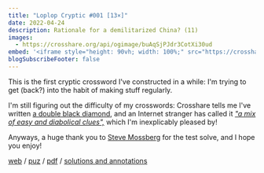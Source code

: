 ```yaml
---
title: "Loplop Cryptic #001 [13×]"
date: 2022-04-24
description: Rationale for a demilitarized China? (11)
images:
  - https://crosshare.org/api/ogimage/buAqSjPJdr3CotXi30ud
embed: '<iframe style="height: 90vh; width: 100%;" src="https://crosshare.org/embed/buAqSjPJdr3CotXi30ud/ArvGvNkiqJRS71DkcyTunpgI9hr2" frameborder="0" allowfullscreen="true" allowtransparency="true"></iframe>'
blogSubscribeFooter: false
---
```


This is the first cryptic crossword I've constructed in a while: I'm trying to
get (back?) into the habit of making stuff regularly.

I'm still figuring out the difficulty of my crosswords: Crosshare tells me I've
written [a double black
diamond](https://crosshare.org/articles/crossword-difficulty-ratings), and an
Internet stranger  has called it _["a mix of easy and diabolical
clues",](https://www.reddit.com/r/crosswords/comments/ubjlhw/comment/i66jtch)_
which I'm inexplicably pleased by!

Anyways, a huge thank you to [Steve Mossberg](https://squarepursuit.com/) for
the test solve, and I hope you enjoy!

[web](https://crosshare.org/crosswords/buAqSjPJdr3CotXi30ud/loplop-cryptic-001-13x)
/ [puz](/crosswords/loplop-001-13x.puz)
/ [pdf](/crosswords/loplop-001-13x.pdf)
/ [solutions and annotations](/crosswords/loplop-001-13x-solutions.pdf)
